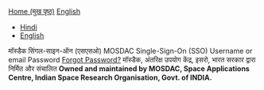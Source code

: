 [Home (मुख पृष्ठ)](https://mosdac.gov.in)
[English](https://mosdac.gov.in/auth/realms/Mosdac/protocol/openid-connect/auth?response_type=code&scope=openid%20email&client_id=mosdac&state=8HqYAPPZOAiLS6TEYoFNlgRyC0c&redirect_uri=https%3A%2F%2Fwww.mosdac.gov.in%2Fuops%2Fredirect_uri&nonce=D_eUHI3PA1-nJGg1NkoHhtwp8G02aLTJKYe0Im5cMOA)
  * [Hindi](https://mosdac.gov.in/auth/realms/Mosdac/login-actions/authenticate?client_id=mosdac&tab_id=Bz79VvrZkYE&execution=9df053f1-55e1-4d2c-b1ae-a86b988114ed&kc_locale=hi)
  * [English](https://mosdac.gov.in/auth/realms/Mosdac/login-actions/authenticate?client_id=mosdac&tab_id=Bz79VvrZkYE&execution=9df053f1-55e1-4d2c-b1ae-a86b988114ed&kc_locale=en)


मॉस्डैक सिंगल-साइन-ऑन (एसएसओ) MOSDAC Single-Sign-On (SSO) 
Username or email
Password
[Forgot Password?](https://mosdac.gov.in/auth/realms/Mosdac/login-actions/reset-credentials?client_id=mosdac&tab_id=Bz79VvrZkYE)
मॉस्डैक, अंतरिक्ष उपयोग केंद्र, इसरो, भारत सरकार द्वारा निर्मित और संचालित
**Owned and maintained by MOSDAC, Space Applications Centre, Indian Space Research Organisation, Govt. of INDIA.**
